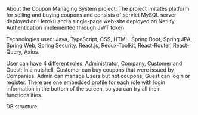 About the Coupon Managing System project:
  The project imitates platform for selling and buying coupons and consists of servlet MySQL server deployed on Heroku and a single-page web-site deployed on Netlify. Authentication implemented through JWT token.

Technologies used: 
  Java, TypeScript, CSS, HTML.
  Spring Boot, Spring JPA, Spring Web, Spring Security.
  React.js, Redux-Toolkit, React-Router, React-Query, Axios.
  
User can have 4 different roles: Administrator, Company, Customer and Guest:
  In a nutshell, Customer can buy coupons that were issued by Companies. Admin can manage Users but not coupons, Guest can logIn or register. There are one embedded profile for each role with login information in the bottom of the screen, so you can try all their functionalities.
           
DB structure:
